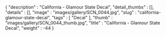 {
  "description" : "California - Glamour State Decal",
  "detail_thumbs" : [],
  "details" : [],
  "image" : "images/gallery/SCN_0044.jpg",
  "slug" : "california-glamour-state-decal",
  "tags" : [
              "Decal"
            ],
  "thumb" : "images/gallery/SCN_0044_thumb.jpg",
  "title" : "California - Glamour State Decal",
  "weight" : -44
}
